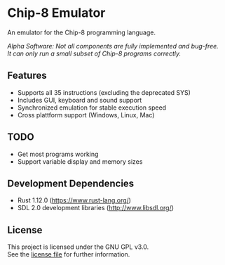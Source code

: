 # Chip-8 Emulator

An emulator for the Chip-8 programming language.  

*Alpha Software: Not all components are fully implemented and bug-free.  
It can only run a small subset of Chip-8 programs correctly.*

## Features
- Supports all 35 instructions (excluding the deprecated SYS)
- Includes GUI, keyboard and sound support
- Synchronized emulation for stable execution speed
- Cross plattform support (Windows, Linux, Mac)

## TODO
- Get most programs working
- Support variable display and memory sizes

## Development Dependencies
- Rust 1.12.0 (https://www.rust-lang.org/)
- SDL 2.0 development libraries (http://www.libsdl.org/)

## License
This project is licensed under the GNU GPL v3.0.  
See the [license file](LICENSE) for further information.
